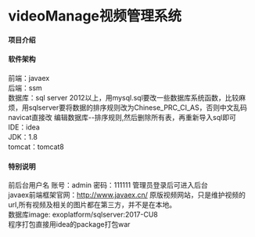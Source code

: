 # videoManage视频管理系统

#### 项目介绍

#### 软件架构 
前端：javaex  
后端：ssm  
数据库：sql server 2012以上，用mysql.sql要改一些数据库系统函数，比较麻烦，用sqlserver要将数据的排序规则改为Chinese_PRC_CI_AS，否则中文乱码   navicat直接改 编辑数据库--排序规则,然后删除所有表，再重新导入sql即可  
IDE：idea  
JDK：1.8    
tomcat：tomcat8  

#### 特别说明 
前后台用户名 账号：admin 密码：111111 管理员登录后可进入后台  
javaex前端框架官网：http://www.javaex.cn/ 原版视频网站，只是维护视频的url,所有视频及相关的图片都在第三方，并不是在本地。  
数据库image: exoplatform/sqlserver:2017-CU8  
程序打包直接用idea的package打包war

